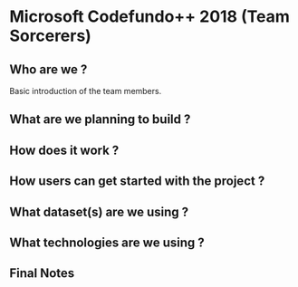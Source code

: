 # Microsoft Codefundo++ 2018 (Team Sorcerers)

## Who are we ?
Basic introduction of the team members.

## What are we planning to build ?

## How does it work ?

## How users can get started with the project ?

## What dataset(s) are we using ?

## What technologies are we using ?

## Final Notes
